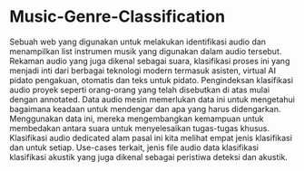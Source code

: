 # Music-Genre-Classification

Sebuah web yang digunakan untuk melakukan identifikasi audio dan menampilkan list instrumen musik yang digunakan dalam audio tersebut. Rekaman audio yang juga dikenal sebagai suara, klasifikasi proses ini yang menjadi inti dari berbagai teknologi modern termasuk asisten, virtual AI pidato pengakuan, otomatis dan teks untuk pidato. Pengindeksan klasifikasi audio proyek seperti orang-orang yang telah disebutkan di atas mulai dengan annotated. Data audio mesin memerlukan data ini untuk mengetahui bagaimana keadaan untuk mendengar dan apa yang harus didengarkan. Menggunakan data ini, mereka mengembangkan kemampuan untuk membedakan antara suara untuk menyelesaikan tugas-tugas khusus. Klasifikasi audio dedicated alam pasal ini kita melihat empat jenis klasifikasi dan untuk setiap. Use-cases terkait, jenis file audio data klasifikasi klasifikasi akustik yang juga dikenal sebagai peristiwa deteksi dan akustik.

